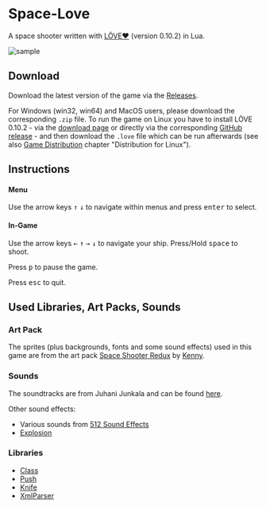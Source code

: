 # Space-Love
A space shooter written with [LÖVE❤](https://love2d.org/) (version 0.10.2) in Lua.

![sample](assets/space-love_demo-v0.4.gif)

## Download
Download the latest version of the game via the [Releases](https://github.com/RafaelWO/space-love/releases). 

For Windows (win32, win64) and MacOS users, please download the corresponding `.zip` file. To run the game on Linux you have to install LÖVE 0.10.2 - via the [download page](https://love2d.org/#download) or directly via the corresponding [GitHub release](https://github.com/love2d/love/releases/tag/0.10.2) - and then download the `.love` file which can be run afterwards (see also [Game Distribution](https://love2d.org/wiki/Game_Distribution) chapter "Distribution for Linux").

## Instructions
#### Menu
Use the arrow keys <kbd>&uarr;</kbd> <kbd>&darr;</kbd> to navigate within menus and press <kbd>enter</kbd> to select.

#### In-Game
Use the arrow keys <kbd>&larr;</kbd> <kbd>&uarr;</kbd> <kbd>&rarr;</kbd> <kbd>&darr;</kbd> to navigate your ship. Press/Hold <kbd>space</kbd> to shoot.

Press <kbd>p</kbd> to pause the game.

Press <kbd>esc</kbd> to quit.

## Used Libraries, Art Packs, Sounds
### Art Pack
The sprites (plus backgrounds, fonts and some sound effects) used in this game are from the art pack [Space Shooter Redux](https://opengameart.org/content/space-shooter-redux) by [Kenny](www.kenney.nl).


### Sounds
The soundtracks are from Juhani Junkala and can be found [here](https://opengameart.org/content/5-chiptunes-action).

Other sound effects:
- Various sounds from [512 Sound Effects](https://opengameart.org/content/512-sound-effects-8-bit-style)
- [Explosion](https://opengameart.org/content/explosion-0)

### Libraries
 * [Class](https://github.com/vrld/hump)
 * [Push](https://github.com/Ulydev/push)
 * [Knife](https://github.com/airstruck/knife)
 * [XmlParser](https://github.com/jonathanpoelen/xmlparser)